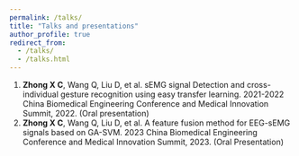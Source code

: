 ```yaml
---
permalink: /talks/
title: "Talks and presentations"
author_profile: true
redirect_from: 
  - /talks/
  - /talks.html
---
```


1. **Zhong X C**, Wang Q, Liu D, et al. sEMG signal Detection and cross-individual gesture recognition using easy transfer learning. 2021-2022 China Biomedical Engineering Conference and Medical Innovation Summit, 2022. (Oral presentation)
2. **Zhong X C**, Wang Q, Liu D, et al. A feature fusion method for EEG-sEMG signals based on GA-SVM. 2023 China Biomedical Engineering Conference and Medical Innovation Summit, 2023. (Oral Presentation)
